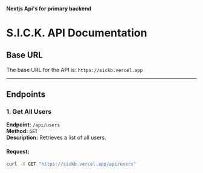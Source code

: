 #### Nextjs Api's for primary backend

# S.I.C.K. API Documentation

## Base URL
The base URL for the API is: ```https://sickb.vercel.app```


---

## Endpoints

### 1. Get All Users

**Endpoint:** `/api/users`  
**Method:** `GET`  
**Description:** Retrieves a list of all users.

#### Request:
```bash
curl -X GET "https://sickb.vercel.app/api/users"

